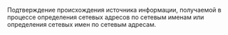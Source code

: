Подтверждение происхождения источника информации, получаемой в процессе  определения сетевых адресов по сетевым именам или определения сетевых имен по сетевым  адресам.
